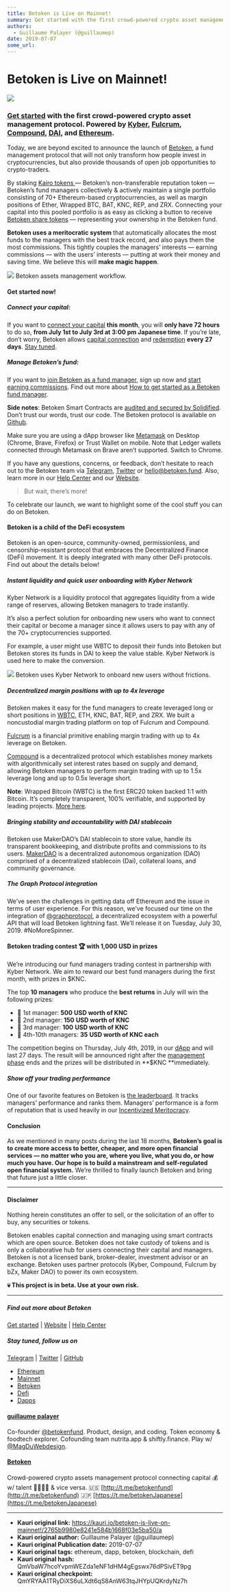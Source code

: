 ```yaml
---
title: Betoken is Live on Mainnet!
summary: Get started with the first crowd-powered crypto asset management protocol. Powered by Kyber, Fulcrum, Compound, DAI, and Ethereum. Today, we are beyond excited to announce the launch of Betoken, a fund management protocol that will not only transform how people invest in cryptocurrencies, but also provide thousands of open job opportunities to crypto-traders. By staking Kairo tokens — Betoken’s non-transferable reputation token — Betoken’s fund managers collectively & actively maintain a single
authors:
  - Guillaume Palayer (@guillaumep)
date: 2019-07-07
some_url: 
---
```


# Betoken is Live on Mainnet!

![](https://ipfs.infura.io/ipfs/QmQaEniKpUcFjDaYoqByEJ3CP6PUC9rxrinhzRksEh1vHi)


### [Get started](https://betoken.fund/start.html) with the first crowd-powered crypto asset management protocol. Powered by [Kyber](https://kyber.network/), [Fulcrum](https://fulcrum.trade/), [Compound](https://compound.finance/), [DAI](https://makerdao.com/en/dai), and [Ethereum](https://www.ethereum.org/).

Today, we are beyond excited to announce the launch of
[Betoken](https://betoken.fund/), a fund management protocol that will not only
transform how people invest in cryptocurrencies, but also provide thousands of
open job opportunities to crypto-traders.

By staking [Kairo tokens
](https://betoken.gitbook.io/docs/manage-the-fund/what-is-kairo)— Betoken’s
non-transferable reputation token — Betoken’s fund managers collectively &
actively maintain a single portfolio consisting of 70+ Ethereum-based
cryptocurrencies, as well as margin positions of Ether, Wrapped BTC, BAT, KNC,
REP, and ZRX. Connecting your capital into this pooled portfolio is as easy as
clicking a button to receive [Betoken share
tokens](https://betoken.gitbook.io/docs/connect-your-capital/what-is-betoken-share-token)
— representing your ownership in the Betoken fund.

**Betoken uses a meritocratic system** that automatically allocates the most
funds to the managers with the best track record, and also pays them the most
commissions. This tightly couples the managers’ interests — earning commissions
— with the users’ interests — putting at work their money and saving time. We
believe this will **make magic happen**.

![](https://ipfs.infura.io/ipfs/QmdYkjbbeUo8sQPCaEaddr8DfTQ5aLGNzRXYmSDb8Z7XsL)
<span class="figcaption_hack">Betoken assets management workflow.</span>

#### **Get started now!**

##### Connect your capital:

If you want to [connect your capital](https://betoken.fund/portal/#/start)
**this month**, you will **only have 72 hours** to do so, **from July 1st to
July 3rd at 3:00 pm Japanese time**. If you’re late, don’t worry, Betoken allows
[capital
connection](https://betoken.gitbook.io/docs/connect-your-capital/how-to-connect-your-capital)
and
[redemption](https://betoken.gitbook.io/docs/connect-your-capital/what-is-the-lockup-liquidity-of-the-fund)
**every 27 days**. [Stay tuned](http://eepurl.com/dg6XRD).

##### Manage Betoken’s fund:

If you want to [join Betoken as a fund
manager](https://betoken.fund/portal/#/start), sign up now and [start earning
commissions](https://betoken.gitbook.io/docs/manage-the-fund/how-does-the-managers-monthly-commission-work).
Find out more about [How to get started as a Betoken fund
manager](https://betoken.gitbook.io/docs/manage-the-fund/how-to-get-started-as-a-betoken-fund-manager).

**Side notes**: Betoken Smart Contracts are [audited and secured by
Solidified](https://drive.google.com/file/d/1Cwk-SMzcTxRC0XAi0qejvTd4Quik-1TF/view).
Don’t trust our words, trust our code. The Betoken protocol is available on
[Github](https://github.com/Betoken/).

Make sure you are using a dApp browser like [Metamask](https://metamask.io/) on
Desktop (Chrome, Brave, Firefox) or Trust Wallet on mobile. Note that Ledger
wallets connected through Metamask on Brave aren’t supported. Switch to Chrome.

If you have any questions, concerns, or feedback, don’t hesitate to reach out to
the Betoken team via [Telegram](https://t.me/betokenfund),
[Twitter](https://twitter.com/betokenfund) or hello@betoken.fund. Also, learn
more in our [Help Center](https://betoken.gitbook.io/docs/) and our
[Website](https://betoken.fund/).

> But wait, there’s more!

To celebrate our launch, we want to highlight some of the cool stuff you can do
on Betoken.

#### Betoken is a child of the DeFi ecosystem

Betoken is an open-source, community-owned, permissionless, and
censorship-resistant protocol that embraces the Decentralized Finance (DeFi)
movement. It is deeply integrated with many other DeFi protocols. Find out about
the details below!

##### **Instant liquidity and quick user onboarding with Kyber Network**

Kyber Network is a liquidity protocol that aggregates liquidity from a wide
range of reserves, allowing Betoken managers to trade instantly.

It’s also a perfect solution for onboarding new users who want to connect their
capital or become a manager since it allows users to pay with any of the 70+
cryptocurrencies supported.

For example, a user might use WBTC to deposit their funds into Betoken but
Betoken stores its funds in DAI to keep the value stable. Kyber Network is used
here to make the conversion.

![](https://cdn-images-1.medium.com/max/1600/1*RGeLpc0rJbGL5XnyW-A6vw.png)
<span class="figcaption_hack">Betoken uses Kyber Network to onboard new users without frictions.</span>

##### Decentralized margin positions with up to 4x leverage

Betoken makes it easy for the fund managers to create leveraged long or short
positions in [WBTC](https://www.wbtc.network/), ETH, KNC, BAT, REP, and ZRX. We
built a noncustodial margin trading platform on top of Fulcrum and Compound.

[Fulcrum](https://fulcrum.trade/#/) is a financial primitive enabling margin
trading with up to 4x leverage on Betoken.

[Compound](https://compound.finance/) is a decentralized protocol which
establishes money markets with algorithmically set interest rates based on
supply and demand, allowing Betoken managers to perform margin trading with up
to 1.5x leverage long and up to 0.5x leverage short.

**Note**: Wrapped Bitcoin (WBTC) is the first ERC20 token backed 1:1 with
Bitcoin. It’s completely transparent, 100% verifiable, and supported by leading
projects. [More here](https://www.wbtc.network/).

##### Bringing stability and accountability with DAI stablecoin

Betoken use MakerDAO’s DAI stablecoin to store value, handle its transparent
bookkeeping, and distribute profits and commissions to its users.
[MakerDAO](https://makerdao.com/en/) is a decentralized autonomous organization
(DAO) comprised of a decentralized stablecoin (Dai), collateral loans, and
community governance.

##### The Graph Protocol integration

We’ve seen the challenges in getting data off Ethereum and the issue in terms of
user experience. For this reason, we’ve focused our time on the integration of
[@graphprotocol](http://twitter.com/graphprotocol), a decentralized ecosystem
with a powerful API that will load Betoken lightning fast. We’ll release it on
Tuesday, July 30, 2019. #NoMoreSpinner.

#### **Betoken trading contest 🏆 with 1,000 USD in prizes**

We’re introducing our fund managers trading contest in partnership with Kyber
Network. We aim to reward our best fund managers during the first month, with
prizes in \$KNC.

The top **10 managers** who produce the **best returns** in July will win the
following prizes:

- 🥇 1st manager: **500** **USD worth of KNC**
- 🥈 2nd manager: **150** **USD worth of KNC**
- 🥉 3rd manager: **100** **USD worth of KNC**
- 🦄 4th-10th managers: **35** **USD worth of KNC each**

The competition begins on Thursday, July 4th, 2019, in our
[dApp](https://betoken.fund/portal/#/dashboard) and will last 27 days. The
result will be announced right after the [management
phase](https://betoken.gitbook.io/docs/betoken-investment-cycle) ends and the
prizes will be distributed in **\$KNC **immediately.

##### Show off your trading performance

One of our favorite features on Betoken is [the
leaderboard](https://betoken.fund/portal/#/rankings). It tracks managers’
performance and ranks them. Managers’ performance is a form of reputation that
is used heavily in our [Incentivized
Meritocracy](https://github.com/Betoken/Whitepaper/blob/master/BetokenWhitepaper.md#introduction).

#### Conclusion

As we mentioned in many posts during the last 18 months, **Betoken’s goal is to
create more access to better, cheaper, and more open financial services — no
matter who you are, where you live, what you do, or how much you have. Our hope
is to build a mainstream and self-regulated open financial system.** We’re
thrilled to finally launch Betoken and bring that future just a little closer.

---

#### Disclaimer

Nothing herein constitutes an offer to sell, or the solicitation of an offer to
buy, any securities or tokens.

Betoken enables capital connection and managing using smart contracts which are
open source. Betoken does not take custody of tokens and is only a collaborative
hub for users connecting their capital and managers. Betoken is not a licensed
bank, broker-dealer, investment advisor or an exchange. Betoken uses partner
protocols (Kyber, Compound, Fulcrum by bZx, Maker DAO) to power its own
ecosystem.

**💀 This project is in beta. Use at your own risk.**

---

##### Find out more about Betoken

[Get started](https://betoken.fund/start.html) |
[Website](https://betoken.fund/) | [Help
Center](https://betoken.gitbook.io/docs/)

##### Stay tuned, follow us on

[Telegram](https://t.me/betokenfund) |
[Twitter](https://twitter.com/betokenfund) |
[GitHub](https://github.com/Betoken)

- [Ethereum](https://medium.com/tag/ethereum?source=post)
- [Mainnet](https://medium.com/tag/mainnet?source=post)
- [Betoken](https://medium.com/tag/betoken?source=post)
- [Defi](https://medium.com/tag/defi?source=post)
- [Dapps](https://medium.com/tag/dapps?source=post)

#### [guillaume palayer](https://medium.com/@guillaumpalayer)

Co-founder [@betokenfund](http://twitter.com/betokenfund). Product, design, and
coding. Token economy & foodtech explorer. Cofounding team nutrita.app &
shiftly.finance. Play w/ [@MagDuWebdesign](http://twitter.com/MagDuWebdesign).

#### [Betoken](https://medium.com/betoken?source=footer_card)

Crowd-powered crypto assets management protocol connecting capital 💰 w/ talent
🧙‍♂️🧠🤓 & vice versa. 🇺🇸 [http://t.me/betokenfund](http://t.me/betokenfund)
🇯🇵 [https://t.me/betokenJapanese](https://t.me/betokenJapanese)



---

- **Kauri original link:** https://kauri.io/betoken-is-live-on-mainnet!/2765b9980e8241e584b1668f03e5ba50/a
- **Kauri original author:** Guillaume Palayer (@guillaumep)
- **Kauri original Publication date:** 2019-07-07
- **Kauri original tags:** ethereum, dapp, betoken, blockchain, defi
- **Kauri original hash:** QmVbaW7hcoYvpmWEZda1eNF1dHM4gEgswx76dPSivET9pg
- **Kauri original checkpoint:** QmYRYAA1TRyDiXS6uLXdt6qS8AnW63tqJHYpUQKrdyNz7h



